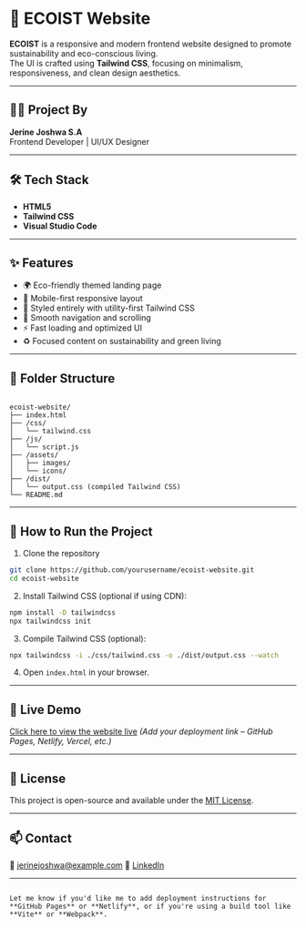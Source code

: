 # 🌿 ECOIST Website

**ECOIST** is a responsive and modern frontend website designed to promote sustainability and eco-conscious living.  
The UI is crafted using **Tailwind CSS**, focusing on minimalism, responsiveness, and clean design aesthetics.

---

## 👨‍💻 Project By

**Jerine Joshwa S.A**  
Frontend Developer | UI/UX Designer

---

## 🛠️ Tech Stack

- **HTML5**  
- **Tailwind CSS**  
- **Visual Studio Code**

---

## ✨ Features

- 🌍 Eco-friendly themed landing page  
- 📱 Mobile-first responsive layout  
- 🎨 Styled entirely with utility-first Tailwind CSS  
- 🧭 Smooth navigation and scrolling  
- ⚡ Fast loading and optimized UI  
- ♻️ Focused content on sustainability and green living

---

## 📁 Folder Structure

```

ecoist-website/
├── index.html
├── /css/
│   └── tailwind.css
├── /js/
│   └── script.js
├── /assets/
│   ├── images/
│   └── icons/
├── /dist/
│   └── output.css (compiled Tailwind CSS)
└── README.md

````

---

## 🚀 How to Run the Project

1. Clone the repository  
```bash
git clone https://github.com/yourusername/ecoist-website.git
cd ecoist-website
````

2. Install Tailwind CSS (optional if using CDN):

```bash
npm install -D tailwindcss
npx tailwindcss init
```

3. Compile Tailwind CSS (optional):

```bash
npx tailwindcss -i ./css/tailwind.css -o ./dist/output.css --watch
```

4. Open `index.html` in your browser.

---

## 🔗 Live Demo

[Click here to view the website live](#) *(Add your deployment link – GitHub Pages, Netlify, Vercel, etc.)*


---

## 📝 License

This project is open-source and available under the [MIT License](LICENSE).

---

## 📫 Contact

📧 [jerinejoshwa@example.com](mailto:jerinejoshwa123@gmail.com) 
🔗 [LinkedIn](https://linkedin.com/in/jerinejoshwa)

---

```

Let me know if you'd like me to add deployment instructions for **GitHub Pages** or **Netlify**, or if you're using a build tool like **Vite** or **Webpack**.
```
